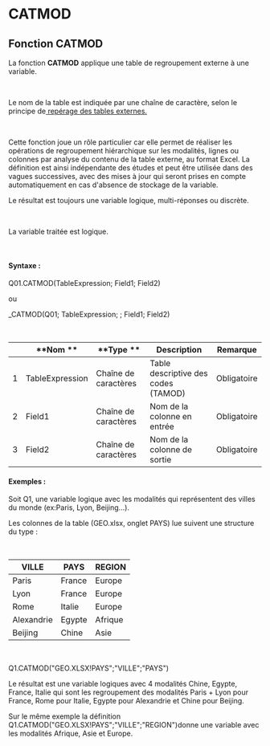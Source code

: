 # CATMOD

## Fonction CATMOD

La fonction **CATMOD** applique une table de regroupement externe à une variable.

&nbsp;

Le nom de la table est indiquée par une chaîne de caractère, selon le principe de[ repérage des tables externes.](<Utilisationdetablesexternes1.md>)

&nbsp;

Cette fonction joue un rôle particulier car elle permet de réaliser les opérations de regroupement hiérarchique sur les modalités, lignes ou colonnes par analyse du contenu de la table externe, au format Excel. La définition est ainsi indépendante des études et peut être utilisée dans des vagues successives, avec des mises à jour qui seront prises en compte automatiquement en cas d'absence de stockage de la variable.&nbsp;

Le résultat est toujours une variable logique, multi-réponses ou discrète.

&nbsp;

La variable traitée est logique.

&nbsp;

#### Syntaxe :&nbsp;

Q01.CATMOD(TableExpression; Field1; Field2)

ou

\_CATMOD(Q01; TableExpression; ; Field1; Field2)

&nbsp;

| &nbsp; | **Nom ** | **Type ** | **Description** | **Remarque** |
| --- | --- | --- | --- | --- |
| &#49; | TableExpression | Chaîne de caractères | Table descriptive des codes (TAMOD) | Obligatoire |
| &#50; | Field1 | Chaîne de caractères | Nom de la colonne en entrée | Obligatoire |
| &#51; | Field2 | Chaîne de caractères | Nom de la colonne de sortie | Obligatoire |


#### Exemples :

Soit Q1, une variable logique avec les modalités qui représentent des villes du monde (ex:Paris, Lyon, Beijing...).

Les colonnes de la table (GEO.xlsx, onglet PAYS) lue suivent une structure du type :

&nbsp;

| **VILLE** | **PAYS** | **REGION** |
| --- | --- | --- |
| Paris | France | Europe |
| Lyon | France | Europe |
| Rome | Italie | Europe |
| Alexandrie | Egypte | Afrique |
| Beijing | Chine | Asie |


&nbsp;

Q1.CATMOD("GEO.XLSX\!PAYS";"VILLE";"PAYS")

Le résultat est une variable logiques avec 4 modalités Chine, Egypte, France, Italie qui sont les regroupement des modalités Paris + Lyon pour France, Rome pour Italie, Egypte pour Alexandrie et Chine pour Beijing.

Sur le même exemple la définition Q1.CATMOD("GEO.XLSX\!PAYS";"VILLE";"REGION")donne une variable avec les modalités Afrique, Asie et Europe.

